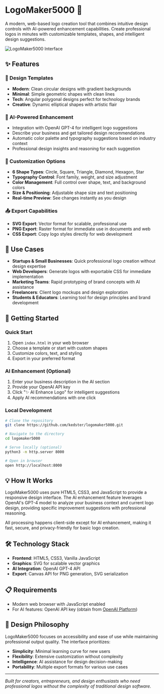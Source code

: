 # LogoMaker5000 🎨

A modern, web-based logo creation tool that combines intuitive design controls with AI-powered enhancement capabilities. Create professional logos in minutes with customizable templates, shapes, and intelligent design suggestions.

![LogoMaker5000 Interface](https://github.com/user-attachments/assets/34913ac3-beb1-48f6-8ea4-7250bef10644)

## ✨ Features

### 🎯 Design Templates
- **Modern**: Clean circular designs with gradient backgrounds
- **Minimal**: Simple geometric shapes with clean lines  
- **Tech**: Angular polygonal designs perfect for technology brands
- **Creative**: Dynamic elliptical shapes with artistic flair

### 🤖 AI-Powered Enhancement
- Integration with OpenAI GPT-4 for intelligent logo suggestions
- Describe your business and get tailored design recommendations
- Automatic color palette and typography suggestions based on industry context
- Professional design insights and reasoning for each suggestion

### 🎨 Customization Options
- **6 Shape Types**: Circle, Square, Triangle, Diamond, Hexagon, Star
- **Typography Control**: Font family, weight, and size adjustment
- **Color Management**: Full control over shape, text, and background colors
- **Size & Positioning**: Adjustable shape size and text positioning
- **Real-time Preview**: See changes instantly as you design

### 📤 Export Capabilities
- **SVG Export**: Vector format for scalable, professional use
- **PNG Export**: Raster format for immediate use in documents and web
- **CSS Export**: Copy logo styles directly for web development

## 🎯 Use Cases

- **Startups & Small Businesses**: Quick professional logo creation without design expertise
- **Web Developers**: Generate logos with exportable CSS for immediate implementation
- **Marketing Teams**: Rapid prototyping of brand concepts with AI assistance
- **Freelancers**: Client logo mockups and design exploration
- **Students & Educators**: Learning tool for design principles and brand development

## 🚀 Getting Started

### Quick Start
1. Open `index.html` in your web browser
2. Choose a template or start with custom shapes
3. Customize colors, text, and styling
4. Export in your preferred format

### AI Enhancement (Optional)
1. Enter your business description in the AI section
2. Provide your OpenAI API key
3. Click "✨ AI Enhance Logo" for intelligent suggestions
4. Apply AI recommendations with one click

### Local Development
```bash
# Clone the repository
git clone https://github.com/kedster/logomaker5000.git

# Navigate to the directory  
cd logomaker5000

# Serve locally (optional)
python3 -m http.server 8000

# Open in browser
open http://localhost:8000
```

## 💡 How It Works

LogoMaker5000 uses pure HTML5, CSS3, and JavaScript to provide a responsive design interface. The AI enhancement feature leverages OpenAI's GPT-4 model to analyze your business context and current logo design, providing specific improvement suggestions with professional reasoning.

All processing happens client-side except for AI enhancement, making it fast, secure, and privacy-friendly for basic logo creation.

## 🛠️ Technology Stack

- **Frontend**: HTML5, CSS3, Vanilla JavaScript
- **Graphics**: SVG for scalable vector graphics
- **AI Integration**: OpenAI GPT-4 API
- **Export**: Canvas API for PNG generation, SVG serialization

## 📋 Requirements

- Modern web browser with JavaScript enabled
- For AI features: OpenAI API key (obtain from [OpenAI Platform](https://platform.openai.com/))

## 🎨 Design Philosophy

LogoMaker5000 focuses on accessibility and ease of use while maintaining professional output quality. The interface prioritizes:
- **Simplicity**: Minimal learning curve for new users
- **Flexibility**: Extensive customization without complexity
- **Intelligence**: AI assistance for design decision-making
- **Portability**: Multiple export formats for various use cases

---

*Built for creators, entrepreneurs, and design enthusiasts who need professional logos without the complexity of traditional design software.*